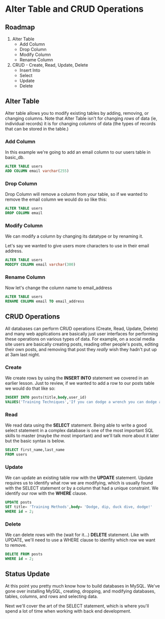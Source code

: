 # Alter Table and CRUD Operations

## Roadmap

1. Alter Table
   - Add Column
   - Drop Column
   - Modify Column
   - Rename Column
2. CRUD - Create, Read, Update, Delete
   - Insert Into
   - Select
   - Update
   - Delete

## Alter Table

Alter table allows you to modify existing tables by adding, removing, or changing columns. Note that Alter Table isn't for changing _rows_ of data (ie, individual records) it is for changing _columns_ of data (the types of records that can be stored in the table.)

### Add Column

In this example we're going to add an email column to our users table in basic_db.

```sql
ALTER TABLE users
ADD COLUMN email varchar(255)
```

### Drop Column

Drop Column will remove a column from your table, so if we wanted to remove the email column we would do so like this:

```sql
ALTER TABLE users
DROP COLUMN email
```

### Modify Column

We can modify a column by changing its datatype or by renaming it.

Let's say we wanted to give users more characters to use in their email address.

```sql
ALTER TABLE users
MODIFY COLUMN email varchar(300)
```

### Rename Column

Now let's change the column name to email_address

```sql
ALTER TABLE users
RENAME COLUMN email TO email_address
```

## CRUD Operations

All databases can perform CRUD operations (Create, Read, Update, Delete) and many web applications are basically just user interfaces for performing these operations on various types of data. For example, on a social media site users are basically creating posts, reading other people's posts, editing their own posts, and removing that post they _really_ wish they hadn't put up at 3am last night.

### Create

We create rows by using the **INSERT INTO** statement we covered in an earlier lesson. Just to review, if we wanted to add a row to our posts table we would do that like so:

```sql
INSERT INTO posts(title,body,user_id)
VALUES('Training Techniques','If you can dodge a wrench you can dodge a ball!',2);
```

### Read

We read data using the **SELECT** statement. Being able to write a good select statement in a complex database is one of the most important SQL skills to master (maybe _the_ most important) and we'll talk more about it later but the basic syntax is below.

```sql
SELECT first_name,last_name
FROM users
```

### Update

We can update an existing table row with the **UPDATE** statement. Update requires us to identify what row we are modifying, which is usually found with the SELECT statement or by a column that had a unique constraint. We identify our row with the **WHERE** clause.

```sql
UPDATE posts
SET title= 'Training Methods',body= 'Dodge, dip, duck dive, dodge!'
WHERE id = 2;
```

### Delete

We can delete rows with the (wait for it...) **DELETE** statement. Like with UPDATE, we'll need to use a WHERE clause to idenfity which row we want to remove.

```sql
DELETE FROM posts
WHERE id = 2;
```

## Status Update

At this point you pretty much know how to build databases in MySQL. We've gone over installing MySQL, creating, dropping, and modifying databases, tables, columns, and rows and selecting data.

Next we'll cover the art of the SELECT statement, which is where you'll spend a lot of time when working with back end development.

